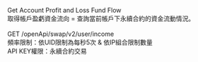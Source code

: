 Get Account Profit and Loss Fund Flow \
取得帳戶盈虧資金流向 = 查詢當前帳戶下永續合約的資金流動情況。 \
\
GET /openApi/swap/v2/user/income \
頻率限制：依UID限制為每秒5次 & 依IP組合限制數量 \
API KEY權限：永續合約交易
